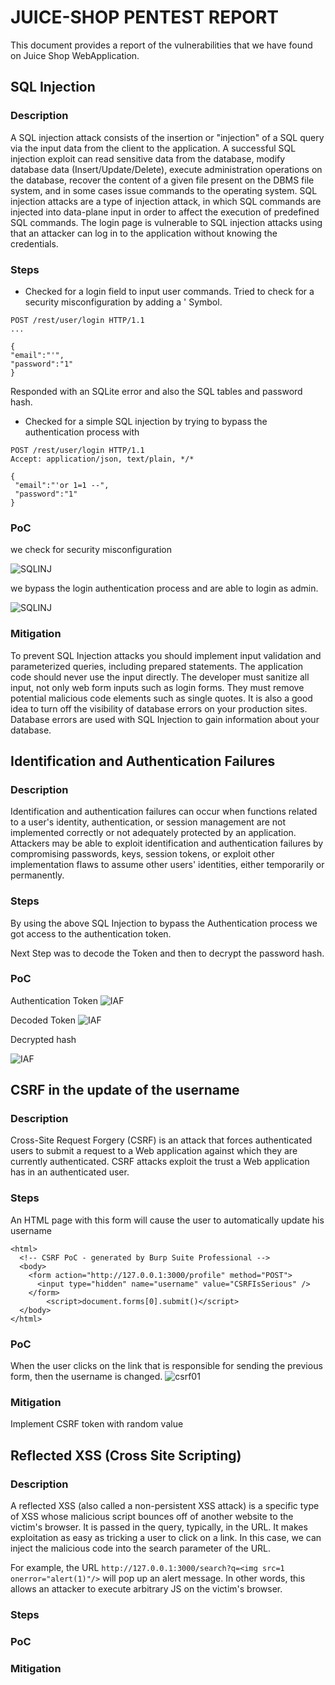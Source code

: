 # JUICE-SHOP PENTEST REPORT

This document provides a report of the vulnerabilities that we have found on Juice Shop WebApplication.


## SQL Injection

### Description

A SQL injection attack consists of the insertion or "injection" of a SQL query via the input data from the client to the application. A successful SQL injection exploit can read sensitive data from the database, modify database data (Insert/Update/Delete), execute administration operations on the database, recover the content of a given file present on the DBMS file system, and in some cases issue commands to the operating system. SQL injection attacks are a type of injection attack, in which SQL commands are injected into data-plane input in order to affect the execution of predefined SQL commands. The login page is vulnerable to SQL injection attacks using that an attacker can log in to the application without knowing the credentials.

### Steps

- Checked for a login field to input user commands.
Tried to check for a security misconfiguration by adding a ' Symbol.

```
POST /rest/user/login HTTP/1.1
...

{
"email":"'",
"password":"1"
}
```

Responded with an SQLite error and also the SQL tables and password hash.

- Checked for a simple SQL injection by trying to bypass the authentication process with 

```
POST /rest/user/login HTTP/1.1
Accept: application/json, text/plain, */*

{
 "email":"'or 1=1 --",
 "password":"1"
}
```

### PoC

we check for security misconfiguration

![SQLINJ](img/SQL_Juice02.png)

we bypass the login authentication process and are able to login as admin.

![SQLINJ](img/SQL_Juice01.png)

### Mitigation

To prevent SQL Injection attacks you should implement input validation and parameterized queries, including prepared statements. The application code should never use the input directly. The developer must sanitize all input, not only web form inputs such as login forms. They must remove potential malicious code elements such as single quotes. It is also a good idea to turn off the visibility of database errors on your production sites. Database errors are used with SQL Injection to gain information about your database.

## Identification and Authentication Failures

### Description
Identification and authentication failures can occur when functions related to a user's identity, authentication, or session management are not implemented correctly or not adequately protected by an application. Attackers may be able to exploit identification and authentication failures by compromising passwords, keys, session tokens, or exploit other implementation flaws to assume other users' identities, either temporarily or permanently.

### Steps

By using the above SQL Injection to bypass the Authentication process we got access to the authentication token.

Next Step was to decode the Token and then to decrypt the password hash.

### PoC

Authentication Token
![IAF](img/IA_failures01.png)

Decoded Token
![IAF](img/IA_failures02.png)

Decrypted hash

![IAF](img/IA_failures03.png)



## CSRF in the update of the username

### Description
Cross-Site Request Forgery (CSRF) is an attack that forces authenticated users to submit a request to a Web application against which they are currently authenticated. CSRF attacks exploit the trust a Web application has in an authenticated user. 

### Steps 

An HTML page with this form will cause the user to automatically update his username

```
<html>
  <!-- CSRF PoC - generated by Burp Suite Professional -->
  <body>
    <form action="http://127.0.0.1:3000/profile" method="POST">
      <input type="hidden" name="username" value="CSRFIsSerious" />
    </form>
		<script>document.forms[0].submit()</script>
  </body>
</html>
```

### PoC
When the user clicks on the link that is responsible for sending the previous form, then the username is changed.
![csrf01](img/csrf01.png)

### Mitigation
Implement CSRF token with random value

## Reflected XSS (Cross Site Scripting)
### Description
A reflected XSS (also called a non-persistent XSS attack) is a specific type of XSS whose malicious script bounces off of another website to the victim's browser. It is passed in the query, typically, in the URL. It makes exploitation as easy as tricking a user to click on a link.
In this case, we can inject the malicious code into the search parameter of the URL. 

For example, the URL `http://127.0.0.1:3000/search?q=<img src=1 onerror="alert(1)"/>` will pop up an alert message. In other words, this allows an attacker to execute arbitrary JS on the victim's browser.
### Steps
### PoC
### Mitigation
